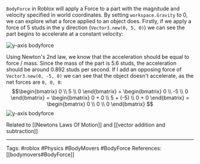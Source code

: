 `BodyForce` in Roblox will apply a Force to a part with the magnitude and velocity specified in world coordinates. By setting `workspace.Gravity` to 0, we can explore what a force applied to an object does. Firstly, if we apply a force of 5 studs in the y direction (`Vector3.new(0, 5, 0)`) we can see the part begins to accelerate at a constant velocity:
    
![y-axis bodyforce](bodyforce-yaxis.gif)
         
Using Newton's 2nd law, we know that the acceleration should be equal to force / mass. Since the mass of the part is 5.6 studs, the acceleration should be around 0.892 studs per second.
If I add an opposing force of `Vector3.new(0, -5, 0)` we can see that the object doesn't accelerate, as the net forces are `0, 0, 0`:
      $$\begin{bmatrix} 0 \\ 5 \\ 0 \end{bmatrix} + \begin{bmatrix} 0 \\ -5 \\ 0 \end{bmatrix} = \begin{bmatrix} 0 + 0 \\ 5 + (-5) \\ 0 + 0 \end{bmatrix} = \begin{bmatrix} 0 \\ 0 \\ 0 \end{bmatrix} $$
![y-axis bodyforce](bodyforce-yaxis-equal-net-forces.gif)

Related to [[Newtons Laws Of Motion]] and [[vector addition and subtraction]]

---

Tags: #roblox #Physics #BodyMovers #BodyForce
References: [[bodymovers#BodyForce]]